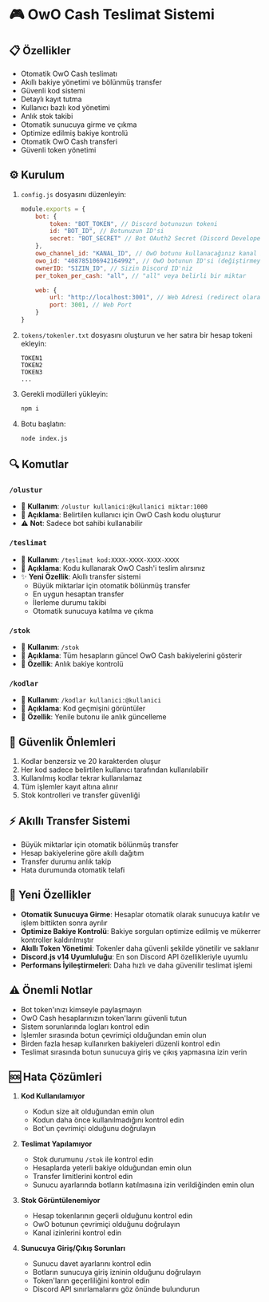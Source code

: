 # 🎮 OwO Cash Teslimat Sistemi

## 📋 Özellikler
- Otomatik OwO Cash teslimatı
- Akıllı bakiye yönetimi ve bölünmüş transfer
- Güvenli kod sistemi
- Detaylı kayıt tutma
- Kullanıcı bazlı kod yönetimi
- Anlık stok takibi
- Otomatik sunucuya girme ve çıkma
- Optimize edilmiş bakiye kontrolü
- Otomatik OwO Cash transferi
- Güvenli token yönetimi

## ⚙️ Kurulum

1. `config.js` dosyasını düzenleyin:
   ```javascript
   module.exports = {
       bot: {
           token: "BOT_TOKEN", // Discord botunuzun tokeni
           id: "BOT_ID", // Botunuzun ID'si
           secret: "BOT_SECRET" // Bot OAuth2 Secret (Discord Developer Portal'dan)
       },
       owo_channel_id: "KANAL_ID", // OwO botunu kullanacağınız kanal ID'si
       owo_id: "408785106942164992", // OwO botunun ID'si (değiştirmeyin)
       ownerID: "SIZIN_ID", // Sizin Discord ID'niz
       per_token_per_cash: "all", // "all" veya belirli bir miktar
   
       web: {
           url: "http://localhost:3001", // Web Adresi (redirect olarak ayarlayın)
           port: 3001, // Web Port
       }
   }
   ```

2. `tokens/tokenler.txt` dosyasını oluşturun ve her satıra bir hesap tokeni ekleyin:
   ```
   TOKEN1
   TOKEN2
   TOKEN3
   ...
   ```

3. Gerekli modülleri yükleyin:
   ```bash
   npm i
   ```

4. Botu başlatın:
   ```bash
   node index.js
   ```

## 🔍 Komutlar

### `/olustur`
- 🎯 **Kullanım**: `/olustur kullanici:@kullanici miktar:1000`
- 📝 **Açıklama**: Belirtilen kullanıcı için OwO Cash kodu oluşturur
- ⚠️ **Not**: Sadece bot sahibi kullanabilir

### `/teslimat`
- 🎯 **Kullanım**: `/teslimat kod:XXXX-XXXX-XXXX-XXXX`
- 📝 **Açıklama**: Kodu kullanarak OwO Cash'i teslim alırsınız
- ✨ **Yeni Özellik**: Akıllı transfer sistemi
  - Büyük miktarlar için otomatik bölünmüş transfer
  - En uygun hesaptan transfer
  - İlerleme durumu takibi
  - Otomatik sunucuya katılma ve çıkma

### `/stok`
- 🎯 **Kullanım**: `/stok`
- 📝 **Açıklama**: Tüm hesapların güncel OwO Cash bakiyelerini gösterir
- 🔄 **Özellik**: Anlık bakiye kontrolü

### `/kodlar`
- 🎯 **Kullanım**: `/kodlar kullanici:@kullanici`
- 📝 **Açıklama**: Kod geçmişini görüntüler
- 🔄 **Özellik**: Yenile butonu ile anlık güncelleme

## 🔐 Güvenlik Önlemleri
1. Kodlar benzersiz ve 20 karakterden oluşur
2. Her kod sadece belirtilen kullanıcı tarafından kullanılabilir
3. Kullanılmış kodlar tekrar kullanılamaz
4. Tüm işlemler kayıt altına alınır
5. Stok kontrolleri ve transfer güvenliği

## ⚡ Akıllı Transfer Sistemi
- Büyük miktarlar için otomatik bölünmüş transfer
- Hesap bakiyelerine göre akıllı dağıtım
- Transfer durumu anlık takip
- Hata durumunda otomatik telafi

## 🚀 Yeni Özellikler
- **Otomatik Sunucuya Girme**: Hesaplar otomatik olarak sunucuya katılır ve işlem bittikten sonra ayrılır
- **Optimize Bakiye Kontrolü**: Bakiye sorguları optimize edilmiş ve mükerrer kontroller kaldırılmıştır
- **Akıllı Token Yönetimi**: Tokenler daha güvenli şekilde yönetilir ve saklanır
- **Discord.js v14 Uyumluluğu**: En son Discord API özellikleriyle uyumlu
- **Performans İyileştirmeleri**: Daha hızlı ve daha güvenilir teslimat işlemi

## ⚠️ Önemli Notlar
- Bot token'ınızı kimseyle paylaşmayın
- OwO Cash hesaplarınızın token'larını güvenli tutun
- Sistem sorunlarında logları kontrol edin
- İşlemler sırasında botun çevrimiçi olduğundan emin olun
- Birden fazla hesap kullanırken bakiyeleri düzenli kontrol edin
- Teslimat sırasında botun sunucuya giriş ve çıkış yapmasına izin verin

## 🆘 Hata Çözümleri
1. **Kod Kullanılamıyor**
   - Kodun size ait olduğundan emin olun
   - Kodun daha önce kullanılmadığını kontrol edin
   - Bot'un çevrimiçi olduğunu doğrulayın

2. **Teslimat Yapılamıyor**
   - Stok durumunu `/stok` ile kontrol edin
   - Hesaplarda yeterli bakiye olduğundan emin olun
   - Transfer limitlerini kontrol edin
   - Sunucu ayarlarında botların katılmasına izin verildiğinden emin olun

3. **Stok Görüntülenemiyor**
   - Hesap tokenlarının geçerli olduğunu kontrol edin
   - OwO botunun çevrimiçi olduğunu doğrulayın
   - Kanal izinlerini kontrol edin

4. **Sunucuya Giriş/Çıkış Sorunları**
   - Sunucu davet ayarlarını kontrol edin
   - Botların sunucuya giriş izninin olduğunu doğrulayın
   - Token'ların geçerliliğini kontrol edin
   - Discord API sınırlamalarını göz önünde bulundurun
